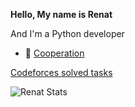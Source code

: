 **Hello, My name is Renat**

And I'm a Python developer

- 👯 [Cooperation](https://t.me/dop3file)

[Codeforces solved tasks](https://github.com/RenatYakublevich/Codeforces_tasks)

![Renat Stats](https://github-readme-stats.vercel.app/api?username=RenatYakublevich&show_icons=true&theme=radical)


